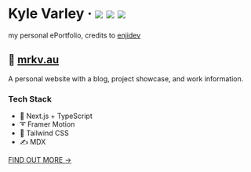 <div>
  <h1>
    Kyle Varley
    &middot;
    <img src="https://img.shields.io/website?style=flat-square&url=https%3A%2F%2Fwww.kyle.varley.au"/>
    <img src="https://img.shields.io/github/deployments/69u/mrkv.au/production?label=production&style=flat-square"/>
    <img src="https://img.shields.io/github/commit-activity/m/69u/mrkv.au?style=flat-square"/>
  </h1>
</div>

my personal ePortfolio, credits to [enjidev](https://github.com/enjidev/enji.dev)

## 📘 [mrkv.au](https://www.kyle.varley.au)

A personal website with a blog, project showcase, and work information.

### Tech Stack

- 🚀 Next.js + TypeScript
- ➰ Framer Motion
- 🍃 Tailwind CSS
- ✍ MDX

[FIND OUT MORE →](apps/enji.dev)
